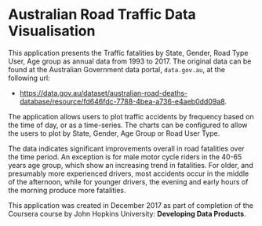 # Australian Road Traffic Data Visualisation

This application presents the Traffic fatalities by State, Gender, Road Type User, Age group as annual data from 1993 to 2017.  The original data can be found at the Australian Government data portal, `data.gov.au`, at the following url: 
      
 -  https://data.gov.au/dataset/australian-road-deaths-database/resource/fd646fdc-7788-4bea-a736-e4aeb0dd09a8.
 
The application allows users to plot traffic accidents by frequency based on the time of day, or as a time-series. The charts can be configured to allow the users to plot by State, Gender, Age Group or Road User Type.

The data indicates significant improvements overall in road fatalities over the time period. An exception is for male motor cycle riders in the 40-65 years age group, which show an increasing trend in fatalities.  For older, and presumably more experienced drivers, most accidents occur in the middle of the afternoon, while for younger drivers, the evening and early hours of the morning produce more fatalities.



This application was created in December 2017 as part of completion of the Coursera course by John Hopkins University: **Developing Data Products**.

